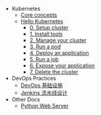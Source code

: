 - Kubernetes
  - [Core concepts](docs/k8s/core-concepts.md)
  - [Hello Kubernetes](docs/hello-k8s.md)
    - [0. Setup cluster](docs/k8s/steps/0.%20setup%20cluster.md)
    - [1. Install tools](docs/k8s/steps/1.%20install%20tools.md)
    - [2. Manage your cluster](docs/k8s/steps/2.%20manage%20your%20cluster.md)
    - [3. Run a pod](docs/k8s/steps/3.%20run%20a%20pod.md)
    - [4. Deploy an application](docs/k8s/steps/4.%20deploy%20an%20application.md)
    - [5. Run a job](docs/k8s/steps/5.%20run%20a%20job.md)
    - [6. Expose your application](docs/k8s/steps/6.%20expose%20an%20application.md)
    - [7. Delete the cluster](docs/k8s/steps/7.%20delete%20the%20cluster.md)
- DevOps Practices
  - [DevOps 基础设施](docs/devops/devops-infra-setup.md)
  - [Jenkins 流水线设计](docs/devops/jenkins-pipeline-guide.md)
- Other Docs
  - [Python Web Server](docs/python-server.md)
